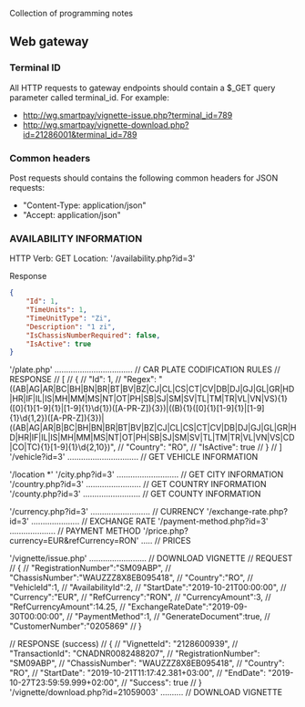 Collection of programming notes

## Web gateway


### Terminal ID

All HTTP requests to gateway endpoints should contain a $_GET query parameter called terminal_id. For example:
- http://wg.smartpay/vignette-issue.php?terminal_id=789
- http://wg.smartpay/vignette-download.php?id=21286001&terminal_id=789


### Common headers

Post requests should contains the following common headers for JSON requests:
- "Content-Type: application/json"
- "Accept: application/json"


### AVAILABILITY INFORMATION

HTTP Verb: GET
Location: '/availability.php?id=3'

Response
```json
{
    "Id": 1,
    "TimeUnits": 1,
    "TimeUnitType": "Zi",
    "Description": "1 zi",
    "IsChassisNumberRequired": false,
    "IsActive": true
}
```
'/plate.php' .................................. // CAR PLATE CODIFICATION RULES
// RESPONSE
// [
//     {
//         "Id": 1,
//         "Regex": "((AB|AG|AR|BC|BH|BN|BR|BT|BV|BZ|CJ|CL|CS|CT|CV|DB|DJ|GJ|GL|GR|HD|HR|IF|IL|IS|MH|MM|MS|NT|OT|PH|SB|SJ|SM|SV|TL|TM|TR|VL|VN|VS){1}([0]{1}[1-9]{1}|[1-9]{1}\\d{1})([A-PR-Z]){3})|((B){1}([0]{1}[1-9]{1}|[1-9]{1}\\d{1,2})([A-PR-Z]){3})|((AB|AG|AR|B|BC|BH|BN|BR|BT|BV|BZ|CJ|CL|CS|CT|CV|DB|DJ|GJ|GL|GR|HD|HR|IF|IL|IS|MH|MM|MS|NT|OT|PH|SB|SJ|SM|SV|TL|TM|TR|VL|VN|VS|CD|CO|TC){1}[1-9]{1}\\d{2,10})",
//         "Country": "RO",
//         "IsActive": true
//     }
// ]
'/vehicle?id=3' ............................... // GET VEHICLE INFORMATION

'/location *'
'/city.php?id=3' ........................... // GET CITY INFORMATION
'/country.php?id=3' ........................ // GET COUNTRY INFORMATION
'/county.php?id=3' ......................... // GET COUNTY INFORMATION

'/currency.php?id=3' .......................... // CURRENCY
'/exchange-rate.php?id=3' ..................... // EXCHANGE RATE
'/payment-method.php?id=3' .................... // PAYMENT METHOD
'/price.php?currency=EUR&refCurrency=RON' ..... // PRICES

'/vignette/issue.php' ......................... // DOWNLOAD VIGNETTE
// REQUEST
// {
//     "RegistrationNumber":"SM09ABP",
//     "ChassisNumber":"WAUZZZ8X8EB095418",
//     "Country":"RO",
//     "VehicleId":1,
//     "AvailabilityId":2,
//     "StartDate":"2019-10-21T00:00:00",
//     "Currency":"EUR",
//     "RefCurrency":"RON",
//     "CurrencyAmount":3,
//     "RefCurrencyAmount":14.25,
//     "ExchangeRateDate":"2019-09-30T00:00:00",
//     "PaymentMethod":1,
//     "GenerateDocument":true,
//     "CustomerNumber":"0205869"
// }

// RESPONSE (success)
// {
//     "VignetteId": "2128600939",
//     "TransactionId": "CNADNR0082488207",
//     "RegistrationNumber": "SM09ABP",
//     "ChassisNumber": "WAUZZZ8X8EB095418",
//     "Country": "RO",
//     "StartDate": "2019-10-21T11:17:42.381+03:00",
//     "EndDate": "2019-10-27T23:59:59.999+02:00",
//     "Success": true
// }
'/vignette/download.php?id=21059003' .......... // DOWNLOAD VIGNETTE
